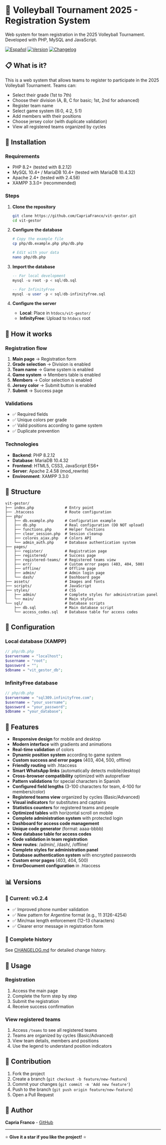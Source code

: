 # 🏐 Volleyball Tournament 2025 - Registration System

Web system for team registration in the 2025 Volleyball Tournament. Developed with PHP, MySQL and JavaScript.

[![Español](https://img.shields.io/badge/Español-README.md-blue)](README.md)
[![Version](https://img.shields.io/badge/version-v0.2.4-green)](CHANGELOG.md)
[![Changelog](https://img.shields.io/badge/changelog-view%20history-blue)](CHANGELOG.md)

## 📋 What is it?

This is a web system that allows teams to register to participate in the 2025 Volleyball Tournament. Teams can:

- Select their grade (1st to 7th)
- Choose their division (A, B, C for basic; 1st, 2nd for advanced)
- Register team name
- Select game system (6:0, 4:2, 5:1)
- Add members with their positions
- Choose jersey color (with duplicate validation)
- View all registered teams organized by cycles

## 🚀 Installation

### Requirements
- PHP 8.2+ (tested with 8.2.12)
- MySQL 10.4+ / MariaDB 10.4+ (tested with MariaDB 10.4.32)
- Apache 2.4+ (tested with 2.4.58)
- XAMPP 3.3.0+ (recommended)

### Steps

1. **Clone the repository**
   ```bash
   git clone https://github.com/CapriaFranco/vit-gestor.git
   cd vit-gestor
   ```

2. **Configure the database**
   ```bash
   # Copy the example file
   cp php/db.example.php php/db.php
   
   # Edit with your data
   nano php/db.php
   ```

3. **Import the database**
   ```sql
   -- For local development
   mysql -u root -p < sql/db.sql
   
   -- For InfinityFree
   mysql -u user -p < sql/db-infinityfree.sql
   ```

4. **Configure the server**
   - **Local**: Place in `htdocs/vit-gestor/`
   - **InfinityFree**: Upload to `htdocs` root

## 🎯 How it works

### Registration flow

1. **Main page** → Registration form
2. **Grade selection** → Division is enabled
3. **Team name** → Game system is enabled
4. **Game system** → Members table is enabled
5. **Members** → Color selection is enabled
6. **Jersey color** → Submit button is enabled
7. **Submit** → Success page

### Validations

- ✅ Required fields
- ✅ Unique colors per grade
- ✅ Valid positions according to game system
- ✅ Duplicate prevention

### Technologies

- **Backend**: PHP 8.2.12
- **Database**: MariaDB 10.4.32
- **Frontend**: HTML5, CSS3, JavaScript ES6+
- **Server**: Apache 2.4.58 (mod_rewrite)
- **Environment**: XAMPP 3.3.0

## 📁 Structure

```
vit-gestor/
├── index.php              # Entry point
├── .htaccess              # Route configuration
├── php/
│   ├── db.example.php     # Configuration example
│   ├── db.php             # Real configuration (DO NOT upload)
│   ├── functions.php      # Helper functions
│   ├── clear_session.php  # Session cleanup
│   ├── colores_ajax.php   # Colors API
│   └── admin_auth.php     # Database authentication system
├── pages/
│   ├── register/          # Registration page
│   ├── registered/        # Success page
│   ├── registered-teams/  # Registered teams view
│   ├── err/               # Custom error pages (403, 404, 500)
│   ├── offline/           # Offline page
│   ├── admin/             # Admin login page
│   └── dash/              # Dashboard page
├── assets/                # Images and fonts
├── scripts/               # JavaScript
├── styles/                # CSS
│   ├── admin/             # Complete styles for administration panel
│   └── main/              # Main styles
└── sql/                   # Database scripts
    ├── db.sql             # Main database script
    └── access_codes.sql   # Database table for access codes
```

## 🔧 Configuration

### Local database (XAMPP)

```php
// php/db.php
$servername = "localhost";
$username = "root";
$password = "";
$dbname = "vit_gestor_db";
```

### InfinityFree database

```php
// php/db.php
$servername = "sql309.infinityfree.com";
$username = "your_username";
$password = "your_password";
$dbname = "your_database";
```

## 🎨 Features

- **Responsive design** for mobile and desktop
- **Modern interface** with gradients and animations
- **Real-time validation** of colors
- **Dynamic position system** according to game system
- **Custom success and error pages** (403, 404, 500, offline)
- **Friendly routing** with .htaccess
- **Smart WhatsApp links** (automatically detects mobile/desktop)
- **Cross-browser compatibility** optimized with autoprefixer
- **Pattern validations** for special characters in Spanish
- **Configured field lengths** (3-100 characters for team, 4-100 for members/color)
- **Registered teams view** organized by cycles (Basic/Advanced)
- **Visual indicators** for substitutes and captains
- **Statistics counters** for registered teams and people
- **Optimized tables** with horizontal scroll on mobile
- **Complete administration system** with protected login
- **Dashboard for access code management**
- **Unique code generator** (format: aaaa-bbbb)
- **New database table for access codes**
- **Code validation in team registration**
- **New routes**: /admin/, /dash/, /offline/
- **Complete styles for administration panel**
- **Database authentication system** with encrypted passwords
- **Custom error pages** (403, 404, 500)
- **ErrorDocument configuration** in .htaccess

## 📊 Versions

### 🚀 Current: v0.2.4
- ✅ Improved phone number validation  
- ✅ New pattern for Argentine format (e.g., 11 3126-4254)  
- ✅ Min/max length enforcement (12–13 characters)  
- ✅ Clearer error message in registration form

### 📝 Complete history
See [CHANGELOG.md](CHANGELOG.md) for detailed change history.

## 📱 Usage

### Registration
1. Access the main page
2. Complete the form step by step
3. Submit the registration
4. Receive success confirmation

### View registered teams
1. Access `/teams` to see all registered teams
2. Teams are organized by cycles (Basic/Advanced)
3. View team details, members and positions
4. Use the legend to understand position indicators

## 🤝 Contribution

1. Fork the project
2. Create a branch (`git checkout -b feature/new-feature`)
3. Commit your changes (`git commit -m 'Add new feature'`)
4. Push to the branch (`git push origin feature/new-feature`)
5. Open a Pull Request

## 👥 Author

**Capria Franco** - [GitHub](https://github.com/CapriaFranco)

--- 

⭐ **Give it a star if you like the project!** ⭐
